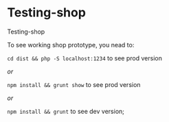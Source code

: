 # Testing-shop
Testing-shop

To see working shop prototype, you nead to:

`cd dist && php -S localhost:1234`
to see prod version

_or_

`npm install && grunt show`
to see prod version

_or_

`npm install && grunt`
to see dev version;
